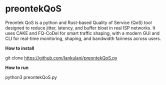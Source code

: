 # preontekQoS
Preontek QoS is a python and Rust-based Quality of Service (QoS) tool designed to reduce jitter, latency, and buffer bloat in real ISP networks. 
It uses CAKE and FQ-CoDel for smart traffic shaping, with a modern GUI and CLI for real-time monitoring, shaping, and bandwidth fairness across users.  


**How to install**

git clone https://github.com/Iankulani/preontekQoS.py

**How to run**

python3 preontekQoS.py
